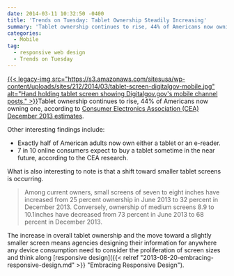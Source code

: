```yaml
---
date: 2014-03-11 10:32:50 -0400
title: 'Trends on Tuesday: Tablet Ownership Steadily Increasing'
summary: 'Tablet ownership continues to rise, 44% of Americans now owning one, according to Consumer Electronics Association (CEA) December 2013  estimates. Other interesting findings include: Exactly half of American adults now own either a tablet or an e-reader. 7 in 10 online consumers expect'
categories:
  - Mobile
tag:
  - responsive web design
  - Trends on Tuesday
---
```


[{{< legacy-img src="https://s3.amazonaws.com/sitesusa/wp-content/uploads/sites/212/2014/03/tablet-screen-digitalgov-mobile.jpg" alt="Hand holding tablet screen showing Digitalgov.gov's mobile channel posts." >}}](https://s3.amazonaws.com/sitesusa/wp-content/uploads/sites/212/2014/03/tablet-screen-digitalgov-mobile.jpg)Tablet ownership continues to rise, 44% of Americans now owning one, according to [Consumer Electronics Association (CEA) December 2013  estimates](http://www.ce.org/News/News-Releases/Press-Releases/2013-Press-Releases/Tablet-Ownership-Rate-Reaches-New-High-of-44-Perce.aspx).
  
Other interesting findings include:

  * Exactly half of American adults now own either a tablet or an e-reader.
  * 7 in 10 online consumers expect to buy a tablet sometime in the near future, according to the CEA research.

What is also interesting to note is that a shift toward smaller tablet screens is occurring.

> Among current owners, small screens of seven to eight inches have increased from 25 percent ownership in June 2013 to 32 percent in December 2013. Conversely, ownership of medium screens 8.9 to 10.1inches have decreased from 73 percent in June 2013 to 68 percent in December 2013.

The increase in overall tablet ownership and the move toward a slightly smaller screen means agencies designing their information for anywhere any device consumption need to consider the proliferation of screen sizes and think along [responsive design]({{< relref "2013-08-20-embracing-responsive-design.md" >}} "Embracing Responsive Design").